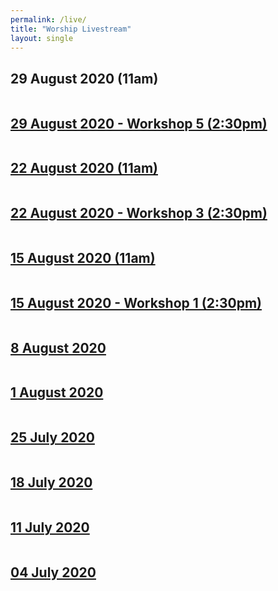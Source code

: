 ```yaml
---
permalink: /live/
title: "Worship Livestream"
layout: single
---
```


## 29 August 2020 (11am) 
<a href="https://youtu.be/EPgqTwujttg"><img src="{{ site.url }}{{ site.baseurl }}/assets/images/Discipleship Congress - 29 August 2020.jpg" alt="">
## 29 August 2020 - Workshop 5 (2:30pm)
<a href="https://youtu.be/rhCLplOr1c4"><img src="{{ site.url }}{{ site.baseurl }}/assets/images/Discipleship Congress - 29 August 2020 - Workshop 5.jpg" alt="">
## 22 August 2020 (11am) 
<a href="https://youtu.be/KYEfdqDFTCw"><img src="{{ site.url }}{{ site.baseurl }}/assets/images/Discipleship Congress - 22 August 2020.jpg" alt="">
## 22 August 2020 - Workshop 3 (2:30pm)
<a href="https://youtu.be/_6e27sGws4k"><img src="{{ site.url }}{{ site.baseurl }}/assets/images/Discipleship Congress - 22 August 2020 - Workshop 3.jpg" alt="">
## 15 August 2020 (11am) 
<a href="https://youtu.be/vPHljPWGtsM"><img src="{{ site.url }}{{ site.baseurl }}/assets/images/Discipleship Congress - 15 August 2020.jpg" alt="">
## 15 August 2020 - Workshop 1 (2:30pm)
<a href="https://youtu.be/JUNXNwMDBsA"><img src="{{ site.url }}{{ site.baseurl }}/assets/images/Discipleship Congress - 15 August 2020 - Workshop 1.jpg" alt="">
## 8 August 2020
<a href="https://youtu.be/jtR8Mco2sCw"><img src="{{ site.url }}{{ site.baseurl }}/assets/images/Worship Service - 08 August 2020.jpg" alt="">
## 1 August 2020
<a href="https://youtu.be/Nee-ZaYN6mQ"><img src="{{ site.url }}{{ site.baseurl }}/assets/images/Worship Service - 01 August 2020.jpg" alt="">
## 25 July 2020
<a href="https://youtu.be/ExiuJwoxD0U"><img src="{{ site.url }}{{ site.baseurl }}/assets/images/Worship Service - 25 July 2020.jpg" alt="">
## 18 July 2020
<a href="https://youtu.be/69nwcT_iUhA"><img src="{{ site.url }}{{ site.baseurl }}/assets/images/Worship Service - 18 July 2020.jpg" alt="">
## 11 July 2020
<a href="https://youtu.be/TTlUI2r-7ng"><img src="{{ site.url }}{{ site.baseurl }}/assets/images/Worship Service - 11 July 2020.jpg" alt="">
## 04 July 2020
<a href="https://youtu.be/MdeLwi10xyU"><img src="{{ site.url }}{{ site.baseurl }}/assets/images/Worship Service - 04 July 2020.jpg" alt="">
